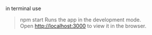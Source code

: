in terminal use
>npm start
Runs the app in the development mode.<br>
Open [http://localhost:3000](http://localhost:3000) to view it in the browser.



